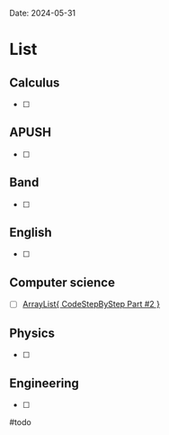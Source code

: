 Date:  2024-05-31
# List

## Calculus
- [ ] 
## APUSH
- [ ] 
## Band 
- [ ] 
## English
- [ ] 
## Computer science
- [ ] [ArrayList{ CodeStepByStep Part #2 }](https://cvilleschools.instructure.com/courses/40210/assignments/570290)
## Physics 
- [ ] 
## Engineering
- [ ] 

#todo